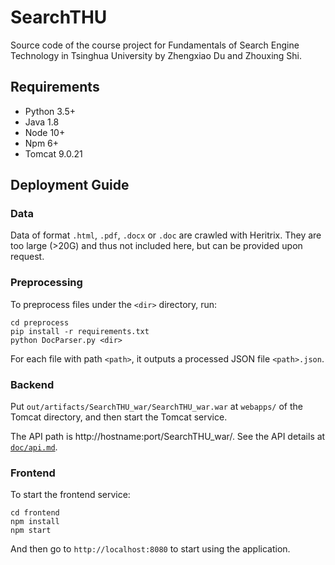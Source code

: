# SearchTHU

Source code of the course project for Fundamentals of Search Engine Technology in Tsinghua University by Zhengxiao Du and Zhouxing Shi.

## Requirements

* Python 3.5+
* Java 1.8
* Node 10+
* Npm 6+
* Tomcat 9.0.21

## Deployment Guide

### Data

Data of format `.html`, `.pdf`, `.docx` or `.doc` are crawled with Heritrix. 
They are too large (>20G) and thus not included here, but can be provided upon request.

### Preprocessing

To preprocess files under the `<dir>` directory, run:

```
cd preprocess
pip install -r requirements.txt
python DocParser.py <dir>
```

For each file with path `<path>`, it outputs a processed JSON file `<path>.json`.

### Backend

Put `out/artifacts/SearchTHU_war/SearchTHU_war.war` at `webapps/` of the Tomcat directory, and then start the Tomcat service.

The API path is http://hostname:port/SearchTHU_war/. See the API details at [`doc/api.md`](doc/api.md).

### Frontend

To start the frontend service:

```
cd frontend
npm install
npm start
```

And then go to `http://localhost:8080` to start using the application.

